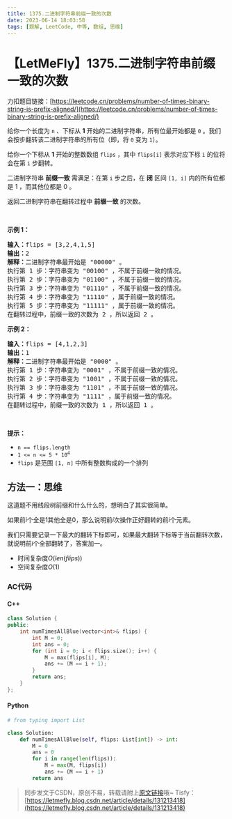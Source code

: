 ```yaml
---
title: 1375.二进制字符串前缀一致的次数
date: 2023-06-14 18:03:58
tags: [题解, LeetCode, 中等, 数组, 思维]
---
```


# 【LetMeFly】1375.二进制字符串前缀一致的次数

力扣题目链接：[https://leetcode.cn/problems/number-of-times-binary-string-is-prefix-aligned/](https://leetcode.cn/problems/number-of-times-binary-string-is-prefix-aligned/)

<p>给你一个长度为 <code>n</code> 、下标从 <strong>1</strong> 开始的二进制字符串，所有位最开始都是 <code>0</code> 。我们会按步翻转该二进制字符串的所有位（即，将 <code>0</code> 变为 <code>1</code>）。</p>

<p>给你一个下标从 <strong>1</strong> 开始的整数数组 <code>flips</code> ，其中 <code>flips[i]</code> 表示对应下标 <code>i</code> 的位将会在第 <code>i</code> 步翻转。</p>

<p>二进制字符串 <strong>前缀一致</strong> 需满足：在第 <code>i</code> 步之后，在 <strong>闭</strong> 区间&nbsp;<code>[1, i]</code> 内的所有位都是 1 ，而其他位都是 0 。</p>

<p>返回二进制字符串在翻转过程中 <strong>前缀一致</strong> 的次数。</p>

<p>&nbsp;</p>

<p><strong>示例 1：</strong></p>

<pre>
<strong>输入：</strong>flips = [3,2,4,1,5]
<strong>输出：</strong>2
<strong>解释：</strong>二进制字符串最开始是 "00000" 。
执行第 1 步：字符串变为 "00100" ，不属于前缀一致的情况。
执行第 2 步：字符串变为 "01100" ，不属于前缀一致的情况。
执行第 3 步：字符串变为 "01110" ，不属于前缀一致的情况。
执行第 4 步：字符串变为 "11110" ，属于前缀一致的情况。
执行第 5 步：字符串变为 "11111" ，属于前缀一致的情况。
在翻转过程中，前缀一致的次数为 2 ，所以返回 2 。
</pre>

<p><strong>示例 2：</strong></p>

<pre>
<strong>输入：</strong>flips = [4,1,2,3]
<strong>输出：</strong>1
<strong>解释：</strong>二进制字符串最开始是 "0000" 。
执行第 1 步：字符串变为 "0001" ，不属于前缀一致的情况。
执行第 2 步：字符串变为 "1001" ，不属于前缀一致的情况。
执行第 3 步：字符串变为 "1101" ，不属于前缀一致的情况。
执行第 4 步：字符串变为 "1111" ，属于前缀一致的情况。
在翻转过程中，前缀一致的次数为 1 ，所以返回 1 。</pre>

<p>&nbsp;</p>

<p><strong>提示：</strong></p>

<ul>
	<li><code>n == flips.length</code></li>
	<li><code>1 &lt;= n &lt;= 5 * 10<sup>4</sup></code></li>
	<li><code>flips</code> 是范围 <code>[1, n]</code> 中所有整数构成的一个排列</li>
</ul>


    
## 方法一：思维

这道题不用线段树前缀和什么什么的，想明白了其实很简单。

如果前$i$个全是$1$其他全是$0$，那么说明前$i$次操作正好翻转的前$i$个元素。

我们只需要记录一下最大的翻转下标即可，如果最大翻转下标等于当前翻转次数，就说明前$i$个全部翻转了，答案加一。

+ 时间复杂度$O(len(flips))$
+ 空间复杂度$O(1)$

### AC代码

#### C++

```cpp
class Solution {
public:
    int numTimesAllBlue(vector<int>& flips) {
        int M = 0;
        int ans = 0;
        for (int i = 0; i < flips.size(); i++) {
            M = max(flips[i], M);
            ans += (M == i + 1);
        }
        return ans;
    }
};
```

#### Python

```python
# from typing import List

class Solution:
    def numTimesAllBlue(self, flips: List[int]) -> int:
        M = 0
        ans = 0
        for i in range(len(flips)):
            M = max(M, flips[i])
            ans += (M == i + 1)
        return ans
```

> 同步发文于CSDN，原创不易，转载请附上[原文链接](https://blog.tisfy.eu.org/2023/06/14/LeetCode%201375.%E4%BA%8C%E8%BF%9B%E5%88%B6%E5%AD%97%E7%AC%A6%E4%B8%B2%E5%89%8D%E7%BC%80%E4%B8%80%E8%87%B4%E7%9A%84%E6%AC%A1%E6%95%B0/)哦~
> Tisfy：[https://letmefly.blog.csdn.net/article/details/131213418](https://letmefly.blog.csdn.net/article/details/131213418)
